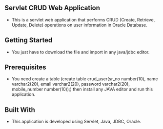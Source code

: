 ## Servlet CRUD Web Application
* This is a servlet web application that performs CRUD (Create, Retrieve, Update, Delete) operations on user information in Oracle Database.

## Getting Started
* You just have to download the file and import in any java/jdbc editor.

## Prerequisites
* You need create a table (create table crud_user(sr_no number(10), name varchar2(20), email varchar2(20), password varchar2(20), mobile_number number(10));) then install any JAVA editor and run this application.

## Built With
* This application is developed using Servlet, Java, JDBC, Oracle.